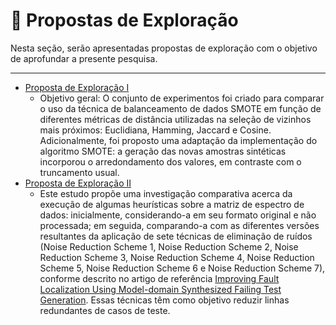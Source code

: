 # 🔬 Propostas de Exploração

Nesta seção, serão apresentadas propostas de exploração com o objetivo de aprofundar a presente pesquisa.

---

- [Proposta de Exploração I](propota_exploracao_um.md)
	- Objetivo geral: O conjunto de experimentos foi criado para comparar o uso da técnica de balanceamento de dados SMOTE em função de diferentes métricas de distância utilizadas na seleção de vizinhos mais próximos: Euclidiana, Hamming, Jaccard e Cosine. Adicionalmente, foi proposto uma adaptação da implementação do algoritmo SMOTE: a geração das novas amostras sintéticas incorporou o arredondamento dos valores, em contraste com o truncamento usual.
- [Proposta de Exploração II](proposta_exploracao_dois.md)
	- Este estudo propõe uma investigação comparativa acerca da execução de algumas heurísticas sobre a matriz de espectro de dados: inicialmente, considerando-a em seu formato original e não processada; em seguida, comparando-a com as diferentes versões resultantes da aplicação de sete técnicas de eliminação de ruídos (Noise Reduction Scheme 1, Noise Reduction Scheme 2, Noise Reduction Scheme 3, Noise Reduction Scheme 4, Noise Reduction Scheme 5, Noise Reduction Scheme 6 e Noise Reduction Scheme 7), conforme descrito no artigo de referência [Improving Fault Localization Using Model-domain Synthesized Failing Test Generation](https://github.com/Reinaldo-Jr-Dev/doutorado/blob/article/IEEE-Improving_Fault_Localization_Using_Model-domain_Synthesized_Failing_Test_Generation.pdf). Essas técnicas têm como objetivo reduzir linhas redundantes de casos de teste.
